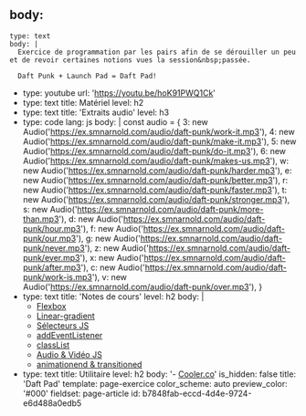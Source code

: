 body:
  -
    type: text
    body: |
      Exercice de programmation par les pairs afin de se dérouiller un peu et de revoir certaines notions vues la session&nbsp;passée. 
      
      Daft Punk + Launch Pad = Daft Pad!
  -
    type: youtube
    url: 'https://youtu.be/hoK91PWQ1Ck'
  -
    type: text
    title: Matériel
    level: h2
  -
    type: text
    title: 'Extraits audio'
    level: h3
  -
    type: code
    lang: js
    body: |
      const audio = {
        3: new Audio('https://ex.smnarnold.com/audio/daft-punk/work-it.mp3'),
        4: new Audio('https://ex.smnarnold.com/audio/daft-punk/make-it.mp3'),
        5: new Audio('https://ex.smnarnold.com/audio/daft-punk/do-it.mp3'),
        6: new Audio('https://ex.smnarnold.com/audio/daft-punk/makes-us.mp3'),
        w: new Audio('https://ex.smnarnold.com/audio/daft-punk/harder.mp3'),
        e: new Audio('https://ex.smnarnold.com/audio/daft-punk/better.mp3'),
        r: new Audio('https://ex.smnarnold.com/audio/daft-punk/faster.mp3'),
        t: new Audio('https://ex.smnarnold.com/audio/daft-punk/stronger.mp3'),
        s: new Audio('https://ex.smnarnold.com/audio/daft-punk/more-than.mp3'),
        d: new Audio('https://ex.smnarnold.com/audio/daft-punk/hour.mp3'),
        f: new Audio('https://ex.smnarnold.com/audio/daft-punk/our.mp3'),
        g: new Audio('https://ex.smnarnold.com/audio/daft-punk/never.mp3'),
        z: new Audio('https://ex.smnarnold.com/audio/daft-punk/ever.mp3'),
        x: new Audio('https://ex.smnarnold.com/audio/daft-punk/after.mp3'),
        c: new Audio('https://ex.smnarnold.com/audio/daft-punk/work-is.mp3'),
        v: new Audio('https://ex.smnarnold.com/audio/daft-punk/over.mp3'),
      }
  -
    type: text
    title: 'Notes de cours'
    level: h2
    body: |
      - [Flexbox](https://smnarnold.com/cours/css/flexbox)
      - [Linear-gradient](http://smnarnold.com/cours/css/linear-gradient)
      - [Sélecteurs JS](https://smnarnold.com/cours/javascript/selecteurs)
      - [addEventListener](https://smnarnold.com/cours/javascript/addeventlistener)
      - [classList](https://smnarnold.com/cours/javascript/classlist)
      - [Audio & Vidéo JS](https://smnarnold.com/cours/javascript/htmlmediaelement)
      - [animationend & transitioned](https://smnarnold.com/cours/javascript/animationend-transitionend)
  -
    type: text
    title: Utilitaire
    level: h2
    body: '- [Cooler.co](https://coolors.co/generate)'
is_hidden: false
title: 'Daft Pad'
template: page-exercice
color_scheme: auto
preview_color: '#000'
fieldset: page-article
id: b7848fab-eccd-4d4e-9724-e6d488a0edb5
